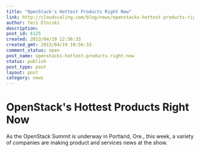 ```yaml
---
title: "OpenStack's Hottest Products Right Now"
link: http://cloudscaling.com/blog/news/openstacks-hottest-products-right-now/
author: Teri Elniski
description: 
post_id: 6125
created: 2013/04/19 12:56:33
created_gmt: 2013/04/19 19:56:33
comment_status: open
post_name: openstacks-hottest-products-right-now
status: publish
post_type: post
layout: post
category: news
---
```


# OpenStack's Hottest Products Right Now

As the OpenStack Summit is underway in Portland, Ore., this week, a variety of companies are making product and services news at the show.